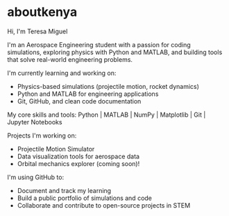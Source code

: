 # aboutkenya

 Hi, I'm Teresa Miguel

I'm an Aerospace Engineering student with a passion for coding simulations, exploring physics with Python and MATLAB, and building tools that solve real-world engineering problems.


 I'm currently learning and working on:
- Physics-based simulations (projectile motion, rocket dynamics)
- Python and MATLAB for engineering applications
- Git, GitHub, and clean code documentation

My core skills and tools:
Python | MATLAB | NumPy | Matplotlib | Git | Jupyter Notebooks

 Projects I'm working on:
-  Projectile Motion Simulator
-  Data visualization tools for aerospace data
-  Orbital mechanics explorer (coming soon)!

 I'm using GitHub to:
- Document and track my learning
- Build a public portfolio of simulations and code
- Collaborate and contribute to open-source projects in STEM
